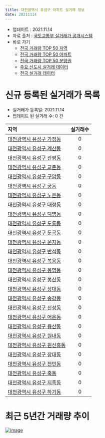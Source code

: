 ```yaml
---
title: 대전광역시 유성구 아파트 실거래 정보
date: 20211114
---
```


* 업데이트 : 2021.11.14
* 자료 출처 : [국토교통부 실거래가 공개시스템](http://rt.molit.go.kr)
* 바로 가기
    * [전국 거래량 TOP 50 지역](https://apt-info.github.io/apt-trade-info/tr)
    * [전국 거래량 TOP 50 아파트](https://apt-info.github.io/apt-trade-info/ta)
    * [전국 거래량 TOP 50 분양권](https://apt-info.github.io/apt-trade-info/tb)
    * [주요 신도시 실거래 데이터](https://apt-info.github.io/apt-trade-info/newtown)
    * [전국 실거래 데이터](https://apt-info.github.io/apt-trade-info/all)



<script async src="https://pagead2.googlesyndication.com/pagead/js/adsbygoogle.js"></script>
<!-- 기본광고 -->
<ins class="adsbygoogle"
     style="display:block"
     data-ad-client="ca-pub-1142216861245946"
     data-ad-slot="4805727019"
     data-ad-format="auto"
     data-full-width-responsive="true"></ins>
<script>
     (adsbygoogle = window.adsbygoogle || []).push({});
</script>


# 신규 등록된 실거래가 목록

* 실거래가 등록일: 2021.11.14
* 업데이트 된 실거래 수: 0 건


|지역|실거래수|
|:---|:---:|
|[대전광역시 유성구 가정동](https://apt-info.github.io/apt-trade-info/r3589)|0|
|[대전광역시 유성구 계산동](https://apt-info.github.io/apt-trade-info/r3160)|0|
|[대전광역시 유성구 관평동](https://apt-info.github.io/apt-trade-info/r742)|0|
|[대전광역시 유성구 교촌동](https://apt-info.github.io/apt-trade-info/r741)|0|
|[대전광역시 유성구 구암동](https://apt-info.github.io/apt-trade-info/r727)|0|
|[대전광역시 유성구 궁동](https://apt-info.github.io/apt-trade-info/r739)|0|
|[대전광역시 유성구 노은동](https://apt-info.github.io/apt-trade-info/r730)|0|
|[대전광역시 유성구 대정동](https://apt-info.github.io/apt-trade-info/r743)|0|
|[대전광역시 유성구 덕명동](https://apt-info.github.io/apt-trade-info/r3116)|0|
|[대전광역시 유성구 도룡동](https://apt-info.github.io/apt-trade-info/r734)|0|
|[대전광역시 유성구 둔곡동](https://apt-info.github.io/apt-trade-info/r3735)|0|
|[대전광역시 유성구 문지동](https://apt-info.github.io/apt-trade-info/r3424)|0|
|[대전광역시 유성구 반석동](https://apt-info.github.io/apt-trade-info/r740)|0|
|[대전광역시 유성구 복용동](https://apt-info.github.io/apt-trade-info/r3653)|0|
|[대전광역시 유성구 봉명동](https://apt-info.github.io/apt-trade-info/r738)|0|
|[대전광역시 유성구 봉산동](https://apt-info.github.io/apt-trade-info/r3067)|0|
|[대전광역시 유성구 상대동](https://apt-info.github.io/apt-trade-info/r728)|0|
|[대전광역시 유성구 송강동](https://apt-info.github.io/apt-trade-info/r737)|0|
|[대전광역시 유성구 신성동](https://apt-info.github.io/apt-trade-info/r733)|0|
|[대전광역시 유성구 어은동](https://apt-info.github.io/apt-trade-info/r732)|0|
|[대전광역시 유성구 용산동](https://apt-info.github.io/apt-trade-info/r2880)|0|
|[대전광역시 유성구 원내동](https://apt-info.github.io/apt-trade-info/r726)|0|
|[대전광역시 유성구 원신흥동](https://apt-info.github.io/apt-trade-info/r3161)|0|
|[대전광역시 유성구 장대동](https://apt-info.github.io/apt-trade-info/r729)|0|
|[대전광역시 유성구 전민동](https://apt-info.github.io/apt-trade-info/r736)|0|
|[대전광역시 유성구 죽동](https://apt-info.github.io/apt-trade-info/r3326)|0|
|[대전광역시 유성구 지족동](https://apt-info.github.io/apt-trade-info/r731)|0|
|[대전광역시 유성구 하기동](https://apt-info.github.io/apt-trade-info/r735)|0|



<script async src="https://pagead2.googlesyndication.com/pagead/js/adsbygoogle.js"></script>
<!-- 기본광고 -->
<ins class="adsbygoogle"
     style="display:block"
     data-ad-client="ca-pub-1142216861245946"
     data-ad-slot="4805727019"
     data-ad-format="auto"
     data-full-width-responsive="true"></ins>
<script>
     (adsbygoogle = window.adsbygoogle || []).push({});
</script>


# 최근 5년간 거래량 추이


<div style="width:100%;">
    <canvas id="deal_progress" height="200"></canvas>
</div>

<script>
new Chart(document.getElementById("deal_progress"), {
    type: 'line',
    data: {
        labels: ['16.01','16.02','16.03','16.04','16.05','16.06','16.07','16.08','16.09','16.10','16.11','16.12','17.01','17.02','17.03','17.04','17.05','17.06','17.07','17.08','17.09','17.10','17.11','17.12','18.01','18.02','18.03','18.04','18.05','18.06','18.07','18.08','18.09','18.10','18.11','18.12','19.01','19.02','19.03','19.04','19.05','19.06','19.07','19.08','19.09','19.10','19.11','19.12','20.01','20.02','20.03','20.04','20.05','20.06','20.07','20.08','20.09','20.10','20.11','20.12','21.01','21.02','21.03','21.04','21.05','21.06','21.07','21.08','21.09','21.10','21.11'],
        datasets: [{
            label: '매매/분양권',
            data: [471,412,543,552,473,565,588,643,719,1016,728,665,452,608,674,470,524,556,452,585,701,498,533,495,521,395,583,393,390,373,352,546,743,873,663,448,435,370,473,614,717,717,898,782,839,1391,1207,1026,670,880,607,565,872,1559,973,576,411,557,657,723,533,430,442,368,530,427,325,337,313,257,22],
            borderColor: "rgba(66, 133, 243, 1)",
            backgroundColor: "rgba(66, 133, 243, 0.05)",
            borderWidth: 1,
            pointRadius: 0,
            fill: false,
            lineTension: 0
        },{
            label: '전/월세',
            data: [664,539,496,467,434,555,482,491,423,556,605,648,534,655,468,414,483,527,479,523,461,411,538,585,646,531,567,437,466,506,485,505,455,622,596,674,720,591,524,488,534,709,603,561,430,627,676,822,643,680,466,477,653,707,672,565,435,521,530,597,590,544,481,442,456,566,541,487,437,446,115],
            borderColor: "rgba(255, 90, 0, 1)",
            backgroundColor: "rgba(255, 90, 0, 0.05)",
            borderWidth: 1,
            pointRadius: 0,
            fill: false,
            lineTension: 0
        },{
            label: '합계',
            data: [1135,951,1039,1019,907,1120,1070,1134,1142,1572,1333,1313,986,1263,1142,884,1007,1083,931,1108,1162,909,1071,1080,1167,926,1150,830,856,879,837,1051,1198,1495,1259,1122,1155,961,997,1102,1251,1426,1501,1343,1269,2018,1883,1848,1313,1560,1073,1042,1525,2266,1645,1141,846,1078,1187,1320,1123,974,923,810,986,993,866,824,750,703,137],
            borderColor: "rgba(0, 0, 0, 1)",
            backgroundColor: "rgba(0, 0, 0, 0.03)",
            borderWidth: 0.1,
            pointRadius: 0,
            fill: true,
            lineTension: 0
        }
        ]
    },
    options: {
        responsive: true,
        title: {
            display: false
        },
        tooltips: {
            mode: 'index',
            intersect: false
        },
        hover: {
            mode: 'nearest',
            intersect: true
        },
        scales: {
            xAxes: [{
                display: true,
                scaleLabel: {
                    display: true,
                    labelString: '년/월'
                }
            }],
            yAxes: [{
                display: true,
                ticks: {
                    suggestedMin: 0,
                },
                scaleLabel: {
                    display: true,
                    labelString: '실거래 수'
                }
            }]
        }
    }
});

</script>


[![image](https://apt-info.github.io/images/2020-01-03-apt-trade-info/1024x500.png)](https://play.google.com/store/apps/details?id=com.aptinfo.apttradeinfo)

